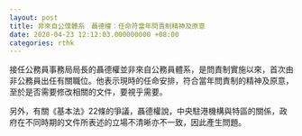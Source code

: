```yaml
---
layout: post
title: 非來自公僕體系　聶德權：任命符當年問責制精神及原意
date: 2020-04-23 12:12:03.000000000 +08:00
categories: rthk
---
```


接任公務員事務局局長的聶德權並非來自公務員體系，是問責制實施以來，首次由非公務員出任有關職位。他表示現時的任命安排，符合當年問責制的精神及原意，至於是否需要修改相關的文件，要視乎需要。

另外，有關《基本法》22條的爭議，聶德權說，中央駐港機構與特區的關係，政府在不同時期的文件所表述的立場不清晰亦不一致，因此產生問題。
